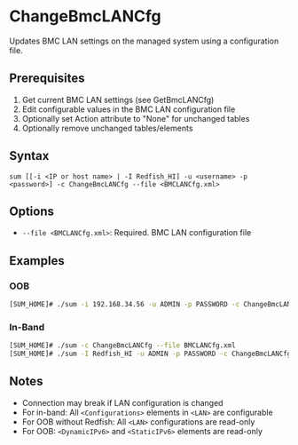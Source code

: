 # ChangeBmcLANCfg

Updates BMC LAN settings on the managed system using a configuration file.

## Prerequisites

1. Get current BMC LAN settings (see GetBmcLANCfg)
2. Edit configurable values in the BMC LAN configuration file
3. Optionally set Action attribute to "None" for unchanged tables
4. Optionally remove unchanged tables/elements

## Syntax

```
sum [[-i <IP or host name> | -I Redfish_HI] -u <username> -p <password>] -c ChangeBmcLANCfg --file <BMCLANCfg.xml>
```

## Options

- `--file <BMCLANCfg.xml>`: Required. BMC LAN configuration file

## Examples

### OOB
```bash
[SUM_HOME]# ./sum -i 192.168.34.56 -u ADMIN -p PASSWORD -c ChangeBmcLANCfg --file BMCLANCfg.xml
```

### In-Band
```bash
[SUM_HOME]# ./sum -c ChangeBmcLANCfg --file BMCLANCfg.xml
[SUM_HOME]# ./sum -I Redfish_HI -u ADMIN -p PASSWORD -c ChangeBmcLANCfg --file BMCLANCfg.xml --overwrite
```

## Notes

- Connection may break if LAN configuration is changed
- For in-band: All `<Configurations>` elements in `<LAN>` are configurable
- For OOB without Redfish: All `<LAN>` configurations are read-only
- For OOB: `<DynamicIPv6>` and `<StaticIPv6>` elements are read-only
